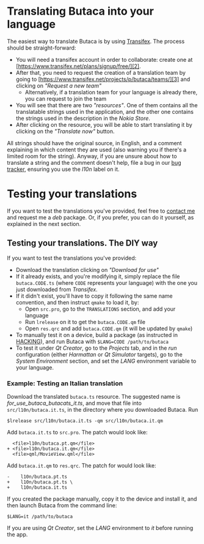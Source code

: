 # Translating Butaca into your language #

The easiest way to translate Butaca is by using [Transifex][1]. The process
should be straight-forward:

 * You will need a transifex account in order to collaborate:
   create one at [https://www.transifex.net/plans/signup/free/][2].
 * After that, you need to request the creation of a translation
   team by going to [https://www.transifex.net/projects/p/butaca/teams/][3]
   and clicking on *"Request a new team"*
   * Alternatively, if a translation team for your language is already there,
     you can request to join the team
 * You will see that there are two *"resources"*. One of them contains all the
   translatable strings used in the application, and the other one contains
   the strings used in the description in the *Nokia Store*.
 * After clicking on the resource, you will be able to start translating it
   by clicking on the *"Translate now"* button.

All strings should have the original source, in English, and a comment explaining
in which content they are used (also warning you if there's a limited room for the
string). Anyway, if you are unsure about how to translate a string and the comment
doesn't help, file a bug in our [bug tracker][4], ensuring you use the *l10n* label
on it.

# Testing your translations #

If you want to test the translations you've provided, feel free to [contact me][5]
and request me a *deb* package. Or, if you prefer, you can do it yourself, as
explained in the next section.

## Testing your translations. The DIY way ##

If you want to test the translations you've provided:

 * Download the translation clicking on *"Download for use"*
 * If it already exists, and you're modifying it, simply replace
   the file `butaca.CODE.ts` (where `CODE` represents your language) with
   the one you just downloaded from *Transifex*.
 * If it didn't exist, you'll have to copy it following the same name convention,
   and then instruct `qmake` to load it, by:
   * Open `src.pro`, go to the `TRANSLATIONS` section, and add your language
   * Run `lrelease` on it to get the `butaca.CODE.qm` file
   * Open `res.qrc` and add `butaca.CODE.qm` (it will be updated by `qmake`)
 * To manually test it on a device, build a package (as instructed in [HACKING](HACKING.md)),
   and run Butaca with `$LANG=CODE /path/to/butaca`
 * To test it under *Qt Creator*, go to the *Projects* tab, and in the *run* configuration
   (either *Harmattan* or *Qt Simulator* targets), go to the *System Environment* section,
   and set the *LANG* environment variable to your language.

### Example: Testing an Italian translation ###

Download the translated `butaca.ts` resource. The suggested name is *for_use_butaca_butacats_it.ts*,
and move that file into `src/l10n/butaca.it.ts`, in the directory where you downloaded Butaca.
Run

    $lrelease src/l10n/butaca.it.ts -qm src/l10n/butaca.it.qm

Add `butaca.it.ts` to `src.pro`. The patch would look like:

      <file>l10n/butaca.pt.qm</file>
    + <file>l10n/butaca.it.qm</file>
      <file>qml/MovieView.qml</file>

Add `butaca.it.qm` to `res.qrc`. The patch for would look like:

    -    l10n/butaca.pt.ts
    +    l10n/butaca.pt.ts \
    +    l10n/butaca.it.ts

If you created the package manually, copy it to the device and install it, and then launch Butaca from the command line:

    $LANG=it /path/to/butaca

If you are using *Qt Creator*, set the *LANG* environment to *it* before running the app.

[1]: https://www.transifex.net
[2]: https://www.transifex.net/plans/signup/free/
[3]: https://www.transifex.net/projects/p/butaca/teams/
[4]: https://github.com/spenap/butaca/issues
[5]: mailto:spena@igalia.com
